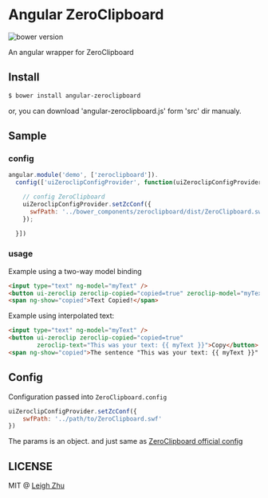 # Angular ZeroClipboard
![bower version](http://img.shields.io/bower/v/angular-zeroclipboard.svg)

An angular wrapper for ZeroClipboard

## Install

```sh
$ bower install angular-zeroclipboard
```

or, you can download 'angular-zeroclipboard.js' form 'src'  dir manualy.

## Sample

### config

```js
angular.module('demo', ['zeroclipboard']).
  config(['uiZeroclipConfigProvider', function(uiZeroclipConfigProvider) {

    // config ZeroClipboard
    uiZeroclipConfigProvider.setZcConf({
      swfPath: '../bower_components/zeroclipboard/dist/ZeroClipboard.swf'
    });

  }])
```

### usage

Example using a two-way model binding

```html
<input type="text" ng-model="myText" />
<button ui-zeroclip zeroclip-copied="copied=true" zeroclip-model="myText">Copy</button>
<span ng-show="copied">Text Copied!</span>
```

Example using interpolated text:

```html
<input type="text" ng-model="myText" />
<button ui-zeroclip zeroclip-copied="copied=true"
        zeroclip-text="This was your text: {{ myText }}">Copy</button>
<span ng-show="copied">The sentence "This was your text: {{ myText }}" was copied!</span>
```

## Config

Configuration passed into `ZeroClipboard.config`

```js
uiZeroclipConfigProvider.setZcConf({
    swfPath: '../path/to/ZeroClipboard.swf'
})
```

The params is an object. and just same as [ZeroClipboard official config](https://github.com/zeroclipboard/zeroclipboard/blob/master/docs/api/ZeroClipboard.md#configuration-options)

## LICENSE

MIT @ [Leigh Zhu](http://zhu.li)
